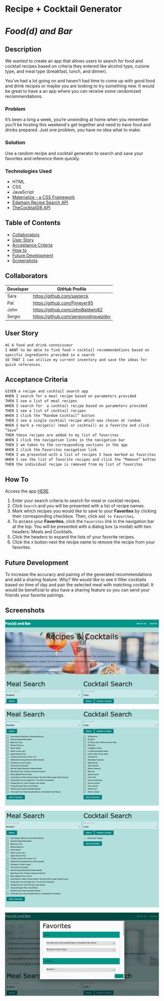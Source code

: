 # Recipe + Cocktail Generator
# *Food(d) and Bar*

## Description

We wanted to create an app that allows users to search for food and cocktail recipes based on criteria they entered like alcohol type, cuisine type, and meal type (breakfast, lunch, and dinner).

You’ve had a lot going on and haven’t had time to come up with good food and drink recipes or maybe you are looking to try something new. It would be great to have a an app where you can receive some randomized recommendations.

### Problem
It’s been a long a week, you’re unwinding at home when you remember you’ll be hosting this weekend's get together and need to have food and drinks prepared. Just one problem, you have no idea what to make.

### Solution
Use a random recipe and cocktail generator to search and save your favorites and reference them quickly.

### Technologies Used
- HTML
- CSS
- JavaScript
- [Materialize - a CSS Framework](https://materializecss.com/)
- [Edamam Recipe Search API](https://developer.edamam.com/edamam-recipe-api)
- [TheCocktailDB API](https://thecocktaildb.com/api.php)

## Table of Contents

- [Collaborators](#collaborators)
- [User Story](#user-story)
- [Acceptance Criteria](#acceptance-criteria)
- [How to](#how-to)
- [Future Development](#future-development)
- [Screenshots](#screenshots)

## Collaborators

| Developer | GitHub Profile |
| --- | ----------- |
| Sara | https://github.com/sasterck |
| Pat | https://github.com/Pjmeyer95 |
| John | https://github.com/JohnBaldwin82 |
| Sergio | https://github.com/sergiorodriguezdev |

## User Story

```
AS A food and drink connoisseur
I WANT to be able to find food + cocktail recommendations based on specific ingredients provided in a search
SO THAT I can utilize my current inventory and save the ideas for quick references.
```

## Acceptance Criteria

```
GIVEN a recipe and cocktail search app
WHEN I search for a meal recipe based on parameters provided
THEN I see a list of meal recipes
WHEN I search for  a cocktail recipe based on parameters provided
THEN I see a list of cocktail recipes
WHEN I click the “Random Cocktail” button
THEN I see a single cocktail recipe which was chosen at random
WHEN I mark a recipe(s) (meal or cocktail) as a favorite and click “Save”
THEN these recipes are added to my list of favorites
WHEN I click the navigation links in the navigation bar
THEN I am taken to the corresponding sections in the app
WHEN I click the Favorites navigation link
THEN I am presented with a list of recipes I have marked as favorites
WHEN I see the list of favorite recipes and click the “Remove” button
THEN the individual recipe is removed from my list of favorites
```

## How To

Access the app [HERE](https://johnbaldwin82.github.io/project-01/)

1. Enter your search criteria to search for meal or cocktail recipes.
2. Click `Search` and you will be presented with a list of recipe names.
3. Mark which recipes you would like to save to your **Favorites** by clicking their corresponding checkbox. Then, click `Add to Favorites`.
4. To access your **Favorites**, click the `Favorites` link in the navigation bar at the top. You will be presented with a dialog box (a modal) with two headers: Meals and Cocktails.
5. Click the headers to expand the lists of your favorite recipes.
6. Click the `X` button next the recipe name to remove the recipe from your favorites.

## Future Development

To increase the accuracy and pairing of the generated recommendations and add a sharing feature. Why? We would like to see it filter cocktails based on time of day and pair the selected meal with matching cocktail. It would be beneficial to also have a sharing feature so you can send your friends your favorite pairings. 

## Screenshots

![Meals Cocktails Home](./README-assets/meals-cocktails-01.png)

![Meals Cocktails Search](./README-assets/meals-cocktails-02.png)

![Meals Cocktails Search](./README-assets/meals-cocktails-03.png)

![Meals Cocktails Favorites](./README-assets/meals-cocktails-04.png)